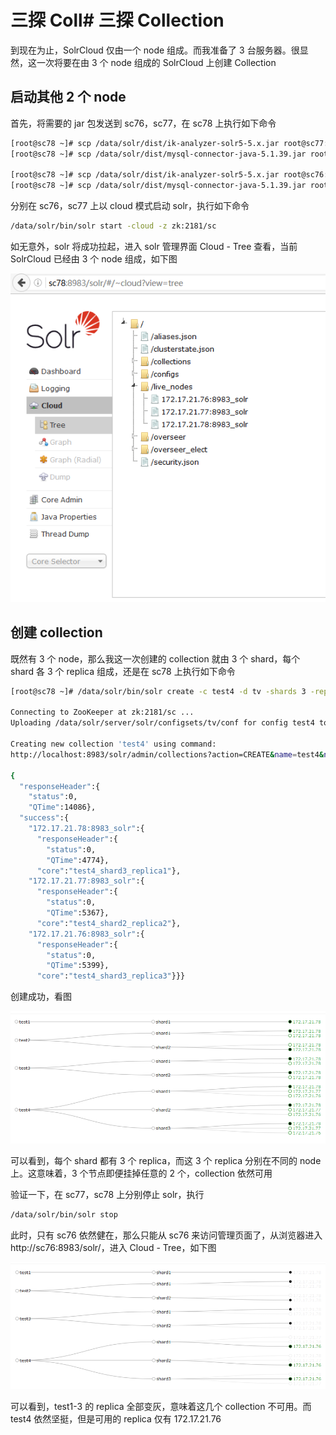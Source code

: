 # 三探 Coll# 三探 Collection

到现在为止，SolrCloud 仅由一个 node 组成。而我准备了 3 台服务器。很显然，这一次将要在由 3 个 node 组成的 SolrCloud 上创建 Collection

## 启动其他 2 个 node

首先，将需要的 jar 包发送到 sc76，sc77，在 sc78 上执行如下命令

```bash
[root@sc78 ~]# scp /data/solr/dist/ik-analyzer-solr5-5.x.jar root@sc77:/data/solr/dist/.
[root@sc78 ~]# scp /data/solr/dist/mysql-connector-java-5.1.39.jar root@sc77:/data/solr/dist/.

[root@sc78 ~]# scp /data/solr/dist/ik-analyzer-solr5-5.x.jar root@sc76:/data/solr/dist/.
[root@sc78 ~]# scp /data/solr/dist/mysql-connector-java-5.1.39.jar root@sc76:/data/solr/dist/.
```


分别在 sc76，sc77 上以 cloud 模式启动 solr，执行如下命令

```bash
/data/solr/bin/solr start -cloud -z zk:2181/sc
```

如无意外，solr 将成功拉起，进入 solr 管理界面 Cloud - Tree 查看，当前 SolrCloud 已经由 3 个 node 组成，如下图

![](sc9.PNG)

## 创建 collection

既然有 3 个 node，那么我这一次创建的 collection 就由 3 个 shard，每个 shard 各 3 个 replica 组成，还是在 sc78 上执行如下命令

```bash
[root@sc78 ~]# /data/solr/bin/solr create -c test4 -d tv -shards 3 -replicationFactor 3

Connecting to ZooKeeper at zk:2181/sc ...
Uploading /data/solr/server/solr/configsets/tv/conf for config test4 to ZooKeeper at zk:2181/sc

Creating new collection 'test4' using command:
http://localhost:8983/solr/admin/collections?action=CREATE&name=test4&numShards=3&replicationFactor=3&maxShardsPerNode=3&collection.configName=test4

{
  "responseHeader":{
    "status":0,
    "QTime":14086},
  "success":{
    "172.17.21.78:8983_solr":{
      "responseHeader":{
        "status":0,
        "QTime":4774},
      "core":"test4_shard3_replica1"},
    "172.17.21.77:8983_solr":{
      "responseHeader":{
        "status":0,
        "QTime":5367},
      "core":"test4_shard2_replica2"},
    "172.17.21.76:8983_solr":{
      "responseHeader":{
        "status":0,
        "QTime":5399},
      "core":"test4_shard3_replica3"}}}
```

创建成功，看图

![](sc10.PNG)

可以看到，每个 shard 都有 3 个 replica，而这 3 个 replica 分别在不同的 node 上。这意味着，3 个节点即便挂掉任意的 2 个，collection 依然可用

验证一下，在 sc77，sc78 上分别停止 solr，执行

```bash
/data/solr/bin/solr stop
```

此时，只有 sc76 依然健在，那么只能从 sc76 来访问管理页面了，从浏览器进入 http://sc76:8983/solr/，进入 Cloud - Tree，如下图

![](sc11.PNG)

可以看到，test1-3 的 replica 全部变灰，意味着这几个 collection 不可用。而 test4 依然坚挺，但是可用的 replica 仅有 172.17.21.76